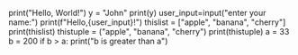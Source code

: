 print("Hello, World!")
y = "John"
print(y)
user_input=input("enter your name:")
print(f"Hello,{user_input}!")
thislist = ["apple", "banana", "cherry"]
print(thislist)
thistuple = ("apple", "banana", "cherry")
print(thistuple)
a = 33
b = 200
if b > a:
  print("b is greater than a")
